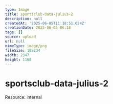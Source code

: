 ```yaml
---
type: Image
title: sportsclub-data-julius-2
description: null
createdAt: '2025-06-05T11:18:51.024Z'
creationDate: 2025-06-05 06:18
tags: []
source: upload
url: null
mimeType: image/png
fileSize: 189234
width: 2347
height: 1168
---
```


# sportsclub-data-julius-2


Resource: internal


